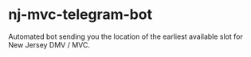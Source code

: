 # nj-mvc-telegram-bot
Automated bot sending you the location of the earliest available slot for New Jersey DMV / MVC.
